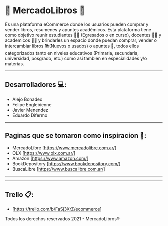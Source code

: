 # 📖 MercadoLibros 📖
Es una plataforma eCommerce donde los usuarios pueden comprar y vender libros, resumenes y apuntes académicos.
Esta plataforma tiene como objetivo reunir estudiantes 👨‍🎓 (Egresados o en curso), docentes 👨‍🏫 y academicos 🧙‍♂️ y brindarles un espacio donde puedan comprar, vender o intercambiar libros 📚(Nuevos o usados) o apuntes 📑, todos ellos categorizados tanto en niveles educativos (Primaria, secundaria, universidad, posgrado, etc.) como asi tambien en especialidades y/o materias.
___________________________________________________________________________________________________________________________________________________________________________________

## Desarrolladores 💻:
- Alejo Bonadeo
- Felipe Englebienne
- Javier Menendez
- Eduardo Difermo
___________________________________________________________________________________________________________________________________________________________________________________

## Paginas que se tomaron como inspiracion 💭:
- MercadoLibre [https://www.mercadolibre.com.ar/]
- OLX [https://www.olx.com.ar/]
- Amazon [https://www.amazon.com/]
- BookDepository [https://www.bookdepository.com/]
- BuscaLibre [https://www.buscalibre.com.ar/]
________________________________________________________________________________________
___________________________________________________________________________________________________________________________________________________________________________________

## Trello 📋: 
- [https://trello.com/b/FaSj3XrZ/ecommerce]

Todos los derechos reservados 2021 - MercadoLibros®
